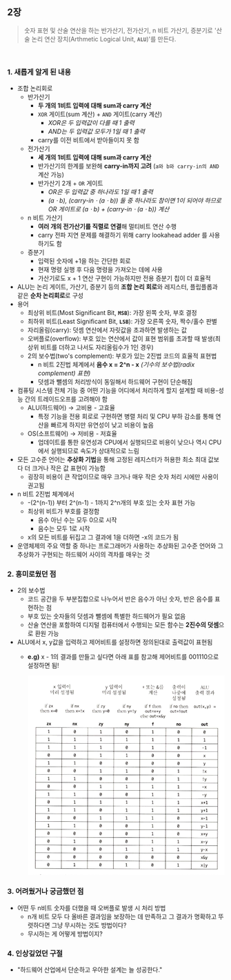 
## 2장

> 숫자 표현 및 산술 연산을 하는 반가산기, 전가산기, n 비트 가산기, 증분기로 '산술 논리 연산 장치(Arthmetic Logical Unit, **`ALU`**)'를 만든다. 

<br>

### 1. 새롭게 알게 된 내용 
* 조합 논리회로
	* 반가산기
		* **두 개의 1비트 입력에 대해 sum과 carry 계산**
		* `XOR` 게이트(sum 계산) + `AND` 게이트(carry 계산)
            * *XOR은 두 입력값이 다를 때 1 출력*
            * *AND는 두 입력값 모두가 1일 때 1 출력* 
		* carry를 이전 비트에서 받아들이지 못 함
	* 전가산기
		* **세 개의 1비트 입력에 대해 sum과 carry 계산**
		* 반가산기의 한계를 보완해 **carry-in까지 고려** (`a와 b와 carry-in의 AND` 계산 가능) 
		* 반가산기 2개 +  `OR` 게이트
            * *OR은 두 입력값 중 하나라도 1일 때 1 출력*
            * *(a ⋅ b), (carry-in ⋅ (a ⋅ b)) 둘 중 하나라도 참이면 1이 되어야 하므로 OR 게이트로 (a ⋅ b) + (carry-in ⋅ (a ⋅ b)) 계산*
	* n 비트 가산기
		* **여러 개의 전가산기를 직렬로 연결**해 멀티비트 연산 수행
		* carry 전파 지연 문제를 해결하기 위해 carry lookahead adder 를 사용하기도 함
	* 증분기
		* 입력된 숫자에 +1을 하는 간단한 회로
		* 현재 명령 실행 후 다음 명령을 가져오는 데에 사용
		* 가산기로도 x + 1 연산 구현이 가능하지만 전용 증분기 칩이 더 효율적
* ALU는 논리 게이트, 가산기, 증분기 등의 **조합 논리 회로**와 레지스터, 플립플롭과 같은 **순차 논리회로**로 구성 
* 용어
	* 최상위 비트(Most Significant Bit, **`MSB`**): 가장 왼쪽 숫자, 부호 결정
	* 최하위 비트(Least Significant Bit, **`LSB`**): 가장 오른쪽 숫자, 짝수/홀수 판별
	* 자리올림(carry): 덧셈 연산에서 자릿값을 초과하면 발생하는 값
	* 오버플로(overflow): 부호 있는 연산에서 값이 표현 범위를 초과할 때 발생(최상위 비트를 더하고 나서도 자리올림수가 1인 경우)
	* 2의 보수법(two's complement): 부호가 있는 2진법 코드의 효율적 표현법
		* n 비트 2진법 체계에서 **음수 x = 2^n - x** *(기수의 보수법(radix complement) 표현)*
		* 덧셈과 뺄셈의 처리방식이 동일해서 하드웨어 구현이 단순해짐 
* 컴퓨팅 시스템 전체 기능 중 어떤 기능을 어디에서 처리하게 할지 설계할 때 비용-성능 간의 트레이드오프를 고려해야 함
	* ALU(하드웨어) -> 고비용 - 고효율
		* 특정 기능을 전용 회로로 구현하면 병렬 처리 및 CPU 부하 감소를 통해 연산을 빠르게 하지만 유연성이 낮고 비용이 높음
	* OS(소프트웨어) -> 저비용 - 저효율
		* 업데이트를 통한 유연성과 CPU에서 실행되므로 비용이 낮으나 역시 CPU에서 실행되므로 속도가 상대적으로 느림
* 모든 고수준 언어는 **추상화 기법**을 통해 고정된 레지스터가 허용한 최소 최대 값보다 더 크거나 작은 값 표현이 가능함
	* 굉장히 비용이 큰 작업이므로 매우 크거나 매우 작은 숫자 처리 시에만 사용이 권고됨
* n 비트 2진법 체계에서 
	* -(2^(n-1)) 부터 2^(n-1) - 1까지 2^n개의 부호 있는 숫자 표현 가능 
	* 최상위 비트가 부호를 결정함
		* 음수 아닌 수는 모두 0으로 시작
		* 음수는 모두 1로 시작
	* x의 모든 비트를 뒤집고 그 결과에 1을 더하면 -x의 코드가 됨
* 운영체제의 주요 역할 중 하나는 프로그래머가 사용하는 추상화된 고수준 언어와 그 추상화가 구현되는 하드웨어 사이의 격차를 매우는 것

### 2. 흥미로웠던 점
* 2의 보수법
	* 코드 공간을 두 부분집합으로 나누어서 반은 음수가 아닌 숫자, 반은 음수를 표현하는 점
	* 부호 있는 숫자들의 덧셈과 뺄셈에 특별한 하드웨어가 필요 없음
	* 산술 연산을 포함하여 디지털 컴퓨터에서 수행되는 모든 함수는 **2진수의 덧셈**으로 환원 가능
* ALU에서 x, y값을 입력하고 제어비트를 설정하면 정의된대로 출력값이 표현됨
	- **e.g)** x - 1의 결과를 만들고 싶다면 아래 표를 참고해 제어비트를 001110으로 설정하면 됨!

        ![](./images/Screenshot%202025-02-24%20at%204.14.17%20PM.png)

### 3. 어려웠거나 궁금했던 점
* 어떤 두 n비트 숫자를 더했을 때 오버플로 발생 시 처리 방법
	* n개 비트 모두 다 올바른 결과임을 보장하는 데 만족하고 그 결과가 명확하고 뚜렷하다면 그냥 무시하는 것도 방법이다?
	* 무시하는 게 어떻게 방법이지?

### 4. 인상깊었던 구절
* "하드웨어 산업에서 단순하고 우아한 설계는 늘 성공한다."

